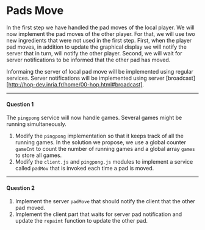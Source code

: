 Pads Move
=========

In the first step we have handled the pad moves of the local player.
We will now implement the pad moves of the other player. For that, we
will use two new ingredients that were not used in the first
step. First, when the player pad moves, in addition to update the
graphical display we will notify the server that in turn, will notify
the other player. Second, we will wait for server notifications to be
informed that the other pad has moved.

Informaing the server of local pad move will be implemented using
regular services. Server notifications will be implemented using
server [broadcast] [http://hop-dev.inria.fr/home/00-hop.html#broadcast].

*****************************************************************************
#### Question 1 ####

The `pingpong` service will now handle games. Several games
might be running simultaneously.

 1. Modify the `pingpong` implementation so that it keeps track of all
the running games. In the solution we propose, we use a global counter
`gameCnt` to count the number of running games and a global array
`games` to store all games.
 2. Modify the `client.js` and `pingpong.js` modules to implement a
service called `padMov` that is invoked each time a pad is moved.

*****************************************************************************
#### Question 2 ####

 1. Implement the server `padMove` that should notify the client that
the other pad moved.
 2. Implement the client part that waits for server pad notification
and update the `repaint` function to update the other pad.
